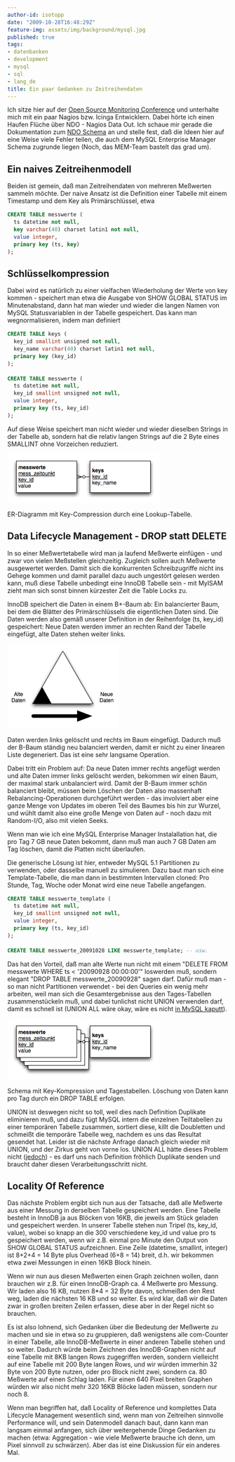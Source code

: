 ```yaml
---
author-id: isotopp
date: "2009-10-28T16:48:29Z"
feature-img: assets/img/background/mysql.jpg
published: true
tags:
- datenbanken
- development
- mysql
- sql
- lang_de
title: Ein paar Gedanken zu Zeitreihendaten
---
```

Ich sitze hier auf der 
[Open Source Monitoring Conference](http://www.netways.de/osmc/y2009/programm/) 
und unterhalte mich mit ein paar Nagios bzw. Icinga Entwicklern. Dabei hörte
ich einen Haufen Flüche über NDO - Nagios Data Out. Ich schaue mir gerade
die Dokumentation zum
[NDO Schema](http://nagios.git.sourceforge.net/git/gitweb.cgi?p=nagios/ndoutils;a=blob;f=docs/NDOUtils%20Documentation.pdf;h=90c19c160e486d18b57b8fa3b085ff51731c5bbb;hb=HEAD)
an und stelle fest, daß die Ideen hier auf eine Weise viele Fehler teilen,
die auch dem MySQL Enterprise Manager Schema zugrunde liegen (Noch, das
MEM-Team bastelt das grad um).

## Ein naives Zeitreihenmodell

Beiden ist gemein, daß man Zeitreihendaten von mehreren Meßwerten sammeln
möchte. Der naive Ansatz ist die Definition einer Tabelle mit einem
Timestamp und dem Key als Primärschlüssel, etwa

```sql
CREATE TABLE messwerte (
  ts datetime not null,
  key varchar(40) charset latin1 not null,
  value integer,
  primary key (ts, key)
);
```
 

## Schlüsselkompression

Dabei wird es natürlich zu einer vielfachen Wiederholung der Werte von key
kommen - speichert man etwa die Ausgabe von SHOW GLOBAL STATUS im
Minutenabstand, dann hat man wieder und wieder die langen Namen von MySQL
Statusvariablen in der Tabelle gespeichert. Das kann man wegnormalisieren,
indem man definiert

```sql
CREATE TABLE keys (
  key_id smallint unsigned not null,
  key_name varchar(40) charset latin1 not null,
  primary key (key_id)
);

CREATE TABLE messwerte (
  ts datetime not null,
  key_id smallint unsigned not null,
  value integer,
  primary key (ts, key_id)
);
```

Auf diese Weise speichert man nicht wieder und wieder dieselben Strings in
der Tabelle ab, sondern hat die relativ langen Strings auf die 2 Byte eines
SMALLINT ohne Vorzeichen reduziert.

![](/uploads/key_compression.png)

ER-Diagramm mit Key-Compression durch eine Lookup-Tabelle.

## Data Lifecycle Management - DROP statt DELETE

In so einer Meßwertetabelle wird man ja laufend Meßwerte einfügen - und zwar
von vielen Meßstellen gleichzeitig. Zugleich sollen auch Meßwerte
ausgewertet werden. Damit sich die konkurrenten Schreibzugriffe nicht ins
Gehege kommen und damit parallel dazu auch ungestört gelesen werden kann,
muß diese Tabelle unbedingt eine InnoDB Tabelle sein - mit MyISAM zieht man
sich sonst binnen kürzester Zeit die Table Locks zu.

InnoDB speichert die Daten in einem B+-Baum ab: Ein balancierter Baum, bei
dem die Blätter des Primärschlüssels die eigentlichen Daten sind. Die Daten
werden also gemäß unserer Definition in der Reihenfolge (ts, key_id)
gespeichert: Neue Daten werden immer an rechten Rand der Tabelle eingefügt,
alte Daten stehen weiter links.

![](/uploads/loeschen_einfuegen.png)

Daten werden links gelöscht und rechts im Baum eingefügt. Dadurch muß der
B-Baum ständig neu balanciert werden, damit er nicht zu einer linearen Liste
degeneriert. Das ist eine sehr langsame Operation.

Dabei tritt ein Problem auf: Da neue Daten immer rechts angefügt werden und
alte Daten immer links gelöscht werden, bekommen wir einen Baum, der maximal
stark unbalanciert wird. Damit der B-Baum immer schön balanciert bleibt,
müssen beim Löschen der Daten also massenhaft Rebalancing-Operationen
durchgeführt werden - das involviert aber eine ganze Menge von Updates im
oberen Teil des Baumes bis hin zur Wurzel, und wühlt damit also eine große
Menge von Daten auf - noch dazu mit Random-I/O, also mit vielen Seeks.

Wenn man wie ich eine MySQL Enterprise Manager Instalallation hat, die pro
Tag 7 GB neue Daten bekommt, dann muß man auch 7 GB Daten am Tag löschen,
damit die Platten nicht überlaufen.

Die generische Lösung ist hier, entweder MySQL 5.1 Partitionen zu verwenden,
oder dasselbe manuell zu simulieren. Dazu baut man sich eine
Template-Tabelle, die man dann in bestimmten Intervallen cloned: Pro Stunde,
Tag, Woche oder Monat wird eine neue Tabelle angefangen.

```sql
CREATE TABLE messwerte_template (
  ts datetime not null,
  key_id smallint unsigned not null,
  value integer,
  primary key (ts, key_id)
);

CREATE TABLE messwerte_20091028 LIKE messwerte_template; -- usw.
```

Das hat den Vorteil, daß man alte Werte nun nicht mit einem "DELETE FROM
messwerte WHERE ts < '20090928 00:00:00'" loswerden muß, sondern elegant
"DROP TABLE messwerte_20090928" sagen darf. Dafür muß man - so man nicht
Partitionen verwendet - bei den Queries ein wenig mehr arbeiten, weil man
sich die Gesamtergebnisse aus den Tages-Tabellen zusammenstückeln muß, und
dabei tunlichst nicht UNION verwenden darf, damit es schnell ist (UNION ALL
wäre okay, wäre es nicht 
[in MySQL kaputt](http://bugs.mysql.com/bug.php?id=50674)).

![](/uploads/zeitreihe_partitioniert.png)

Schema mit Key-Kompression und Tagestabellen. Löschung von Daten kann pro
Tag durch ein DROP TABLE erfolgen.

UNION ist deswegen nicht so toll, weil dies nach Definition Duplikate
eliminieren muß, und dazu fügt MySQL intern die einzelnen Teiltabellen zu
einer temporären Tabelle zusammen, sortiert diese, killt die Doubletten und
schmeißt die temporäre Tabelle weg, nachdem es uns das Resultat gesendet
hat. Leider ist die nächste Anfrage danach gleich wieder mit UNION, und der
Zirkus geht von vorne los. UNION ALL hätte dieses Problem nicht 
([jedoch](http://bugs.mysql.com/bug.php?id=50674)) - es darf uns nach
Definition fröhlich Duplikate senden und braucht daher diesen
Verarbeitungsschritt nicht.

## Locality Of Reference

Das nächste Problem ergibt sich nun aus der Tatsache, daß alle Meßwerte aus
einer Messung in derselben Tabelle gespeichert werden. Eine Tabelle besteht
in InnoDB ja aus Blöcken von 16KB, die jeweils am Stück geladen und
gespeichert werden. In unserer Tabelle stehen nun Tripel (ts, key_id,
value), wobei so knapp an die 300 verschiedene key_id und value pro ts
gespeichert werden, wenn wir z.B. einmal pro Minute den Output von SHOW
GLOBAL STATUS aufzeichnen. Eine Zeile (datetime, smallint, integer) ist
8+2+4 = 14 Byte plus Overhead (6+8 = 14) breit, d.h. wir bekommen etwa zwei
Messungen in einen 16KB Block hinein.

Wenn wir nun aus diesen Meßwerten einen Graph zeichnen wollen, dann brauchen
wir z.B. für einen InnoDB-Graph ca. 4 Meßwerte pro Messung. Wir laden also
16 KB, nutzen 8*4 = 32 Byte davon, schmeißen den Rest weg, laden die
nächsten 16 KB und so weiter. Es wird klar, daß wir die Daten zwar in großen
breiten Zeilen erfassen, diese aber in der Regel nicht so brauchen.

Es ist also lohnend, sich Gedanken über die Bedeutung der Meßwerte zu machen
und sie in etwa so zu gruppieren, daß wenigstens alle com-Counter in einer
Tabelle, alle InnoDB-Meßwerte in einer anderen Tabelle stehen und so weiter.
Dadurch würde beim Zeichnen des InnoDB-Graphen nicht auf eine Tabelle mit
8KB langen Rows zugegriffen werden, sondern vielleicht auf eine Tabelle mit
200 Byte langen Rows, und wir würden immerhin 32 Byte von 200 Byte nutzen,
oder pro Block nicht zwei, sondern ca. 80 Meßwerte auf einen Schlag laden.
Für einen 640 Pixel breiten Graphen würden wir also nicht mehr 320 16KB
Blöcke laden müssen, sondern nur noch 8.

Wenn man begriffen hat, daß Locality of Reference und komplettes Data
Lifecycle Management wesentlich sind, wenn man von Zeitreihen sinnvolle
Performance will, und sein Datenmodell danach baut, dann kann man langsam
einmal anfangen, sich über weitergehende Dinge Gedanken zu machen (etwa:
Aggregation - wie viele Meßwerte brauche ich denn, um Pixel sinnvoll zu
schwärzen). Aber das ist eine Diskussion für ein anderes Mal.
